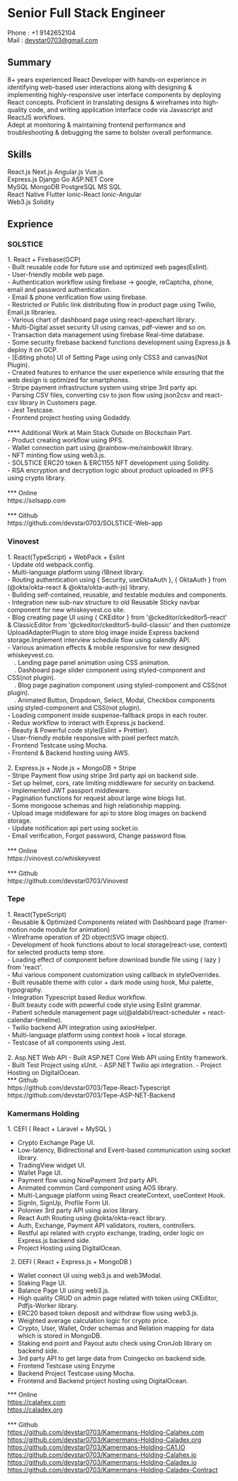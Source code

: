 <h1>Senior Full Stack Engineer</h1>

Phone : +1 9142652104
<br/>
Mail : devstar0703@gmail.com

<h2>Summary</h2>

8+ years experienced React Developer with hands-on experience in identifying web-based user interactions along with designing & implementing highly-responsive user interface components by deploying React concepts.<nr/>
Proficient in translating designs & wireframes into high-quality code, and writing application interface code via Javascript and ReactJS workflows.<br/>
Adept at monitoring & maintaining frontend performance and troubleshooting & debugging the same to bolster overall performance.

<h2>Skills</h2>

React.js Next.js Angular.js Vue.js<br/>
Express.js Django Go ASP.NET Core<br/>
MySQL MongoDB PostgreSQL MS SQL<br/>
React Native Flutter Ionic-React Ionic-Angular <br/>
Web3.js Solidity<br/>

<h2>Exprience</h2>

<h3>SOLSTICE</h3>
1. React + Firebase(GCP)<br/>
- Built reusable code for future use and optimized web pages(Eslint).<br/>
- User-friendly mobile web page.<br/>
- Authentication workflow using firebase → google, reCaptcha, phone, email and password authentication.<br/>
- Email & phone verification flow using firebase.<br/>
- Restricted or Public link distributing flow in product page using Twilio, Email.js libraries.<br/>
- Various chart of dashboard page using react-apexchart library.<br/>
- Multi-Digital asset security UI using canvas, pdf-viewer and so on.<br/>
- Transaction data management using firebase Real-time database.<br/>
- Some security firebase backend functions development using Express.js & deploy it on GCP.<br/>
- [Editing photo] UI of Setting Page using only CSS3 and canvas(Not Plugin).<br/>
- Created features to enhance the user experience while ensuring that the web design is optimized for smartphones.<br/>
- Stripe payment infrastructure system using stripe 3rd party api.<br/>
- Parsing CSV files, converting csv to json flow using json2csv and react-csv library in Customers page.<br/>
- Jest Testcase.<br/>
- Frontend project hosting using Godaddy.<br/>
<br/>
**** Additional Work at Main Stack Outside on Blockchain Part.<br/>
- Product creating workflow using IPFS.<br/>
- Wallet connection part using @rainbow-me/rainbowkit library.<br/>
- NFT minting flow using web3.js.<br/>
- SOLSTICE ERC20 token & ERC1155 NFT development using Solidity. <br/>
- RSA encryption and decryption logic about product uploaded in IPFS using crypto library.<br/>
<br/>
*** Online<br/>
https://solsapp.com
<br/><br/>
*** Github<br/>
https://github.com/devstar0703/SOLSTICE-Web-app

<h3>Vinovest</h3>
1. React(TypeScript) + WebPack + Eslint<br/>
- Update old webpack.config.<br/>
- Multi-language platform using i18next library.<br/>
- Routing authentication using { Security, useOktaAuth }, { OktaAuth } from (@okta/okta-react & @okta/okta-auth-js) library.<br/>
- Building self-contained, reusable, and testable modules and components.<br/>
- Integration new sub-nav structure to old Reusable Sticky navbar component for new whiskeyvest.co site.<br/>
- Blog creating page UI using { CKEditor } from '@ckeditor/ckeditor5-react' & ClassicEditor from '@ckeditor/ckeditor5-build-classic' and then customize UploadAdapterPlugin to store blog image inside Express backend storage.Implement interview schedule flow using calendly API.<br/>
- Various animation effects & mobile responsive for new designed whiskeyvest.co.<br/>
  &nbsp;&nbsp;&nbsp; . Landing page panel animation using CSS animation.<br/>
  &nbsp;&nbsp;&nbsp; . Dashboard page slider component using styled-component and CSS(not plugin).<br/>
  &nbsp;&nbsp;&nbsp; . Blog page pagination component using styled-component and CSS(not plugin).<br/>
  &nbsp;&nbsp;&nbsp; . Animated Button, Dropdown, Select, Modal, Checkbox components using styled-component and CSS(not plugin).<br/>
- Loading component inside suspense-fallback props in each router.<br/>
- Redux workflow to interact with Express.js backend.<br/>
- Beauty & Powerful code style(Eslint + Prettier).<br/>
- User-friendly mobile responsive with pixel perfect match.<br/>
- Frontend Testcase using Mocha.<br/>
- Frontend & Backend hosting using AWS.<br/>
<br/>
2. Express.js + Node.js + MongoDB + Stripe<br/>
- Stripe Payment flow using stripe 3rd party api on backend side.<br/>
- Set up helmet, cors, rate limiting middleware for security on backend.<br/>
- Implemented JWT passport middleware.<br/>
- Pagination functions for request about large wine blogs list.<br/>
- Some mongoose schemas and high relationship mapping.<br/>
- Upload image middleware for api to store blog images on backend storage.<br/>
- Update notification api part using socket.io.<br/>
- Email verification, Forgot password, Change password flow.<br/>
<br/>
*** Online<br/>
https://vinovest.co/whiskeyvest<br/>
<br/>
*** Github<br/>
https://github.com/devstar0703/Vinovest


<h3>Tepe</h3>
1. React(TypeScript)<br/>
- Reusable & Optimized Components related with Dashboard page (framer-motion node module for animation) <br/>
- Wireframe operation of 2D object(SVG image object). <br/>
- Development of hook functions about to local storage(react-use, context) for selected products temp store.<br/>
- Loading effect of component before download bundle file using { lazy } from 'react'.<br/>
- Mui various component customization using callback in styleOverrides.<br/>
- Built reusable theme with color + dark mode using hook, Mui palette, typography.<br/>
- Integration Typescript based Redux workflow.<br/>
- Built beauty code with powerful code style using Eslint grammar. <br/>
- Patient schedule management page ui(@aldabil/react-scheduler + react-calendar-timeline).<br/>
- Twilio backend API integration using axiosHelper.<br/>
- Multi-language platform using context hook + local storage.<br/>
- Testcase of all components using Jest.<br/>
<br/>
2. Asp.NET Web API
- Built ASP.NET Core Web API using Entity framework. 
- Built Test Project using xUnit. 
- ASP.NET Twilio api integration. 
- Project Hosting on DigitalOcean.
<br/>
*** Github<br/>
https://github.com/devstar0703/Tepe-React-Typescript<br/>
https://github.com/devstar0703/Tepe-ASP-NET-Backend

  
<h3>Kamermans Holding</h3>
1. CEFI ( React + Laravel + MySQL )

- Crypto Exchange Page UI.
- Low-latency, Bidirectional and Event-based communication using socket library.
- TradingView widget UI.
- Wallet Page UI.
- Payment flow using NowPayment 3rd party API.
- Animated common Card component using AOS library.
- Multi-Language platform using React createContext, useContext Hook.
- SignIn, SignUp, Profile Form UI.
- Poloniex 3rd party API using axios library.
- React Auth Routing using @okta/okta-react library.
- Auth, Exchange, Payment API validators, routers, controllers.
- Restful api related with crypto exchange, trading, order logic on Express.js backend side.
- Project Hosting using DigitalOcean.

2. DEFI ( React + Express.js + MongoDB )
- Wallet connect UI using web3.js and web3Modal.
- Staking Page UI.
- Balance Page UI using web3.js.
- High quality CRUD on admin page related with token using CKEditor, Pdfjs-Worker library.
- ERC20 based token deposit and withdraw flow using web3.js.
- Weighted average calculation logic for crypto price.
- Crypto, User, Wallet, Order schemas and Relation mapping for data which is stored in MongoDB.
- Staking end point and Payout auto check using CronJob library on backend side.
- 3rd party API to get large data from Coingecko on backend side.
- Frontend Testcase using Enzyme
- Backend Project Testcase using Mocha.
- Frontend and Backend project hosting using DigitalOcean.

*** Online<br/>
https://calahex.com<br/>
https://caladex.org<br/>
<br/>
*** Github<br/>
https://github.com/devstar0703/Kamermans-Holding-Calahex.com<br/>
https://github.com/devstar0703/Kamermans-Holding-Caladex.org<br/>
https://github.com/devstar0703/Kamermans-Holding-CA1.IO<br/>
https://github.com/devstar0703/Kamermans-Holding-Calahex.io<br/>
https://github.com/devstar0703/Kamermans-Holding-Caladex.io<br/>
https://github.com/devstar0703/Kamermans-Holding-Caladex-Contract
